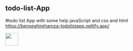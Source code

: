 ## todo-list-App
#todo list App with some help javaScript and css and html
<br>
<a>https://benseghirehamza-todolistapp.netlify.app/</a>

<img src ="https://pbs.twimg.com/media/FSi0Er4WQAAjHnf?format=jpg&name=large"  width="40" height="40">

